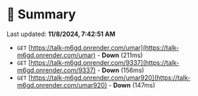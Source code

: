 # 📖 Summary
Last updated: **11/8/2024, 7:42:51 AM**

- `GET` [https://talk-m6gd.onrender.com/umar](https://talk-m6gd.onrender.com/umar) - **Down** (211ms)
- `GET` [https://talk-m6gd.onrender.com/9337](https://talk-m6gd.onrender.com/9337) - **Down** (156ms)
- `GET` [https://talk-m6gd.onrender.com/umar920](https://talk-m6gd.onrender.com/umar920) - **Down** (147ms)
